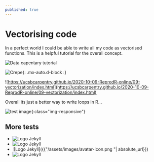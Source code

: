 ```yaml
---
published: true
---
```

# Vectorising code

In a perfect world I could be able to write all my code as vectorised functions. This is a helpful tutorial for the overall concept. 

![Data capentary tutorial]({{site.baseurl}}/_posts/vectorizationINr.png)

![Crepe](https://s3-media3.fl.yelpcdn.com/bphoto/cQ1Yoa75m2yUFFbY2xwuqw/348s.jpg){: .mx-auto.d-block :}

![https://ucsbcarpentry.github.io/2020-10-09-ReprodR-online/09-vectorization/index.html](https://ucsbcarpentry.github.io/2020-10-09-ReprodR-online/09-vectorization/index.html)

Overall its just a better way to write loops in R...

![test image](/_posts/vectorizationINr.jpg){:class="img-responsive"}


## More tests

- ![Logo Jekyll]({{site.url}}/assets/images/avatar-icon.png )
- ![Logo Jekyll](http://memofil.github.io//assets/images/avatar-icon.png )
- ![Logo Jekyll]({{"/assets/images/avatar-icon.png "| absolute_url}})
- ![Logo Jekyll](avatar-icon.png )
